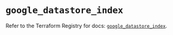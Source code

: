 # `google_datastore_index`

Refer to the Terraform Registry for docs: [`google_datastore_index`](https://registry.terraform.io/providers/hashicorp/google/5.23.0/docs/resources/datastore_index).
